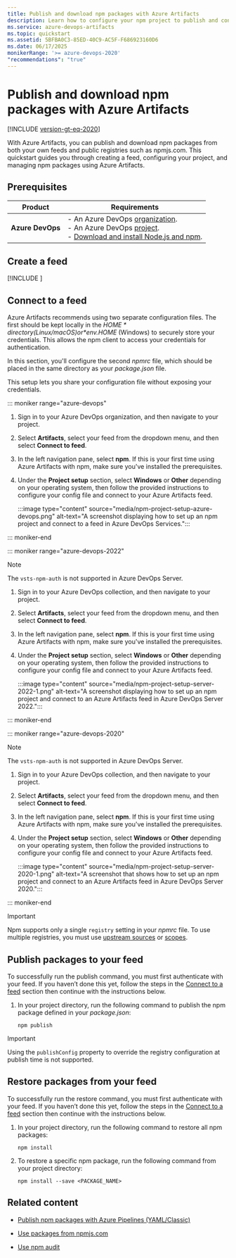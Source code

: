```yaml
---
title: Publish and download npm packages with Azure Artifacts
description: Learn how to configure your npm project to publish and consume packages using Azure Artifacts.
ms.service: azure-devops-artifacts
ms.topic: quickstart
ms.assetid: 5BFBA0C3-85ED-40C9-AC5F-F686923160D6
ms.date: 06/17/2025
monikerRange: '>= azure-devops-2020'
"recommendations": "true"
---
```


# Publish and download npm packages with Azure Artifacts

[!INCLUDE [version-gt-eq-2020](../includes/version-gt-eq-2020.md)]

With Azure Artifacts, you can publish and download npm packages from both your own feeds and public registries such as npmjs.com. This quickstart guides you through creating a feed, configuring your project, and managing npm packages using Azure Artifacts.

## Prerequisites

| **Product**        | **Requirements**   |
|--------------------|--------------------|
| **Azure DevOps**   | - An Azure DevOps [organization](../organizations/accounts/create-organization.md).<br>- An Azure DevOps [project](../organizations/projects/create-project.md).<br> - [Download and install Node.js and npm](https://docs.npmjs.com/downloading-and-installing-node-js-and-npm). |

## Create a feed

[!INCLUDE [](includes/create-feed.md)]

## Connect to a feed

Azure Artifacts recommends using two separate configuration files. The first should be kept locally in the *$HOME* directory (Linux/macOS) or *$env.HOME* (Windows) to securely store your credentials. This allows the npm client to access your credentials for authentication.

In this section, you'll configure the second *npmrc* file, which should be placed in the same directory as your *package.json* file.

This setup lets you share your configuration file without exposing your credentials.

::: moniker range="azure-devops"   

1. Sign in to your Azure DevOps organization, and then navigate to your project.

1. Select **Artifacts**, select your feed from the dropdown menu, and then select **Connect to feed**.

1. In the left navigation pane, select **npm**. If this is your first time using Azure Artifacts with npm, make sure you've installed the prerequisites.

1. Under the **Project setup** section, select **Windows** or **Other** depending on your operating system, then follow the provided instructions to configure your config file and connect to your Azure Artifacts feed.

    :::image type="content" source="media/npm-project-setup-azure-devops.png" alt-text="A screenshot displaying how to set up an npm project and connect to a feed in Azure DevOps Services.":::

::: moniker-end


::: moniker range="azure-devops-2022"

> [!NOTE]
> The `vsts-npm-auth` is not supported in Azure DevOps Server.

1. Sign in to your Azure DevOps collection, and then navigate to your project.

1. Select **Artifacts**, select your feed from the dropdown menu, and then select **Connect to feed**.

1. In the left navigation pane, select **npm**. If this is your first time using Azure Artifacts with npm, make sure you've installed the prerequisites.

1. Under the **Project setup** section, select **Windows** or **Other** depending on your operating system, then follow the provided instructions to configure your config file and connect to your Azure Artifacts feed.

   :::image type="content" source="media/npm-project-setup-server-2022-1.png" alt-text="A screenshot displaying how to set up an npm project and connect to an Azure Artifacts feed in Azure DevOps Server 2022.":::

::: moniker-end


::: moniker range="azure-devops-2020"

> [!NOTE]
> The `vsts-npm-auth` is not supported in Azure DevOps Server.

1. Sign in to your Azure DevOps collection, and then navigate to your project.

1. Select **Artifacts**, select your feed from the dropdown menu, and then select **Connect to feed**.

1. In the left navigation pane, select **npm**. If this is your first time using Azure Artifacts with npm, make sure you've installed the prerequisites.

1. Under the **Project setup** section, select **Windows** or **Other** depending on your operating system, then follow the provided instructions to configure your config file and connect to your Azure Artifacts feed.

   :::image type="content" source="media/npm-project-setup-server-2020-1.png" alt-text="A screenshot that shows how to set up an npm project and connect to an Azure Artifacts feed in Azure DevOps Server 2020.":::

::: moniker-end

> [!IMPORTANT]
> Npm supports only a single `registry` setting in your *npmrc* file. To use multiple registries, you must use [upstream sources](npm/upstream-sources.md) or [scopes](npm/scopes.md).

## Publish packages to your feed

To successfully run the publish command, you must first authenticate with your feed. If you haven’t done this yet, follow the steps in the [Connect to a feed](#connect-to-a-feed) section then continue with the instructions below.

1. In your project directory, run the following command to publish the npm package defined in your *package.json*:

    ```
    npm publish
    ```

> [!IMPORTANT]
> Using the `publishConfig` property to override the registry configuration at publish time is not supported.

## Restore packages from your feed

To successfully run the restore command, you must first authenticate with your feed. If you haven’t done this yet, follow the steps in the [Connect to a feed](#connect-to-a-feed) section then continue with the instructions below.

1. In your project directory, run the following command to restore all npm packages:

    ```
    npm install
    ```

1. To restore a specific npm package, run the following command from your project directory:

    ```
    npm install --save <PACKAGE_NAME>
    ```

## Related content

- [Publish npm packages with Azure Pipelines (YAML/Classic)](../pipelines/artifacts/npm.md)

- [Use packages from npmjs.com](npm/upstream-sources.md)

- [Use npm audit](npm/npm-audit.md)

